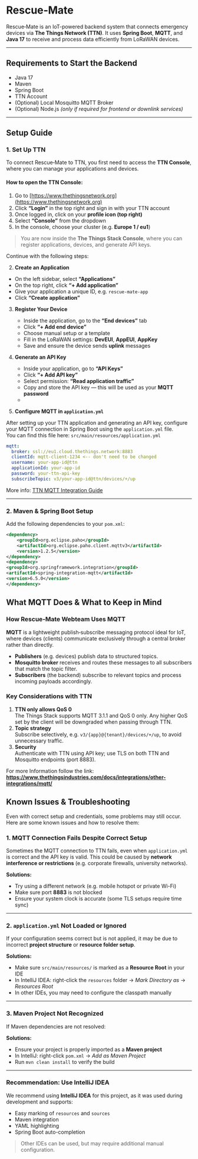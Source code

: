 # Rescue‑Mate

Rescue‑Mate is an IoT-powered backend system that connects emergency devices via **The Things Network (TTN)**. It uses **Spring Boot**, **MQTT**, and **Java 17** to receive and process data efficiently from LoRaWAN devices.

---

## Requirements to Start the Backend

- Java 17
- Maven
- Spring Boot
- TTN Account
- (Optional) Local Mosquitto MQTT Broker
- (Optional) Node.js *(only if required for frontend or downlink services)*

---

## Setup Guide

### 1.  Set Up TTN

To connect Rescue‑Mate to TTN, you first need to access the **TTN Console**, where you can manage your applications and devices.

#### How to open the TTN Console:

1. Go to [https://www.thethingsnetwork.org](https://www.thethingsnetwork.org)
2. Click **“Login”** in the top right and sign in with your TTN account
3. Once logged in, click on your **profile icon (top right)**
4. Select **“Console”** from the dropdown
5. In the console, choose your cluster (e.g. **Europe 1 / eu1**)

> You are now inside the **The Things Stack Console**, where you can register applications, devices, and generate API keys.

Continue with the following steps:

2. **Create an Application**
- On the left sidebar, select **“Applications”**
- On the top right, click **“+ Add application”**
- Give your application a unique ID, e.g. `rescue-mate-app`
- Click **“Create application”**


3. **Register Your Device**
    - Inside the application, go to the **“End devices”** tab
    - Click **“+ Add end device”**
    - Choose manual setup or a template
    - Fill in the LoRaWAN settings: **DevEUI**, **AppEUI**, **AppKey**
    - Save and ensure the device sends **uplink** messages


4. **Generate an API Key**
    - Inside your application, go to **“API Keys”**
    - Click **“+ Add API key”**
    - Select permission: **“Read application traffic”**
    - Copy and store the API key — this will be used as your **MQTT password**
    -

5. **Configure MQTT in `application.yml`**

After setting up your TTN application and generating an API key, configure your MQTT connection in Spring Boot using the `application.yml` file.  
You can find this file here: `src/main/resources/application.yml`

```yaml
mqtt:
  broker: ssl://eu1.cloud.thethings.network:8883
  clientId: mqtt-client-1234 <-- don't need to be changed
  username: your-app-id@ttn
  applicationId: your-app-id
  password: your-ttn-api-key
  subscribeTopic: v3/your-app-id@ttn/devices/+/up
```

More info: [TTN MQTT Integration Guide](https://www.thethingsindustries.com/docs/integrations/)

---

### 2. Maven & Spring Boot Setup

Add the following dependencies to your `pom.xml`:

```xml
<dependency>
    <groupId>org.eclipse.paho</groupId>
    <artifactId>org.eclipse.paho.client.mqttv3</artifactId>
    <version>1.2.5</version>
</dependency>
<dependency>
<groupId>org.springframework.integration</groupId>
<artifactId>spring-integration-mqtt</artifactId>
<version>6.5.0</version>
</dependency>


```

## What MQTT Does & What to Keep in Mind

### How Rescue‑Mate Webteam Uses MQTT

**MQTT** is a lightweight publish‑subscribe messaging protocol ideal for IoT, where devices (clients) communicate exclusively through a central broker rather than directly.

- **Publishers** (e.g. devices) publish data to structured topics.
- **Mosquitto broker** receives and routes these messages to all subscribers that match the topic filter.
- **Subscribers** (the backend) subscribe to relevant topics and process incoming payloads accordingly.

### Key Considerations with TTN

1. **TTN only allows QoS 0**  
   The Things Stack supports MQTT 3.1.1 and QoS 0 only. Any higher QoS set by the client will be downgraded when passing through TTN.
2. **Topic strategy**  
   Subscribe selectively, e.g. `v3/{app}@{tenant}/devices/+/up`, to avoid unnecessary traffic.
3. **Security**  
   Authenticate with TTN using API key; use TLS on both TTN and Mosquitto endpoints (port 8883).

For more Information follow the link:
**https://www.thethingsindustries.com/docs/integrations/other-integrations/mqtt/**



## Known Issues & Troubleshooting

Even with correct setup and credentials, some problems may still occur. Here are some known issues and how to resolve them:

### 1. MQTT Connection Fails Despite Correct Setup

Sometimes the MQTT connection to TTN fails, even when `application.yml` is correct and the API key is valid. This could be caused by **network interference or restrictions** (e.g. corporate firewalls, university networks).

**Solutions:**
- Try using a different network (e.g. mobile hotspot or private Wi-Fi)
- Make sure port **8883** is not blocked
- Ensure your system clock is accurate (some TLS setups require time sync)

---

### 2. `application.yml` Not Loaded or Ignored

If your configuration seems correct but is not applied, it may be due to incorrect **project structure** or **resource folder setup**.

**Solutions:**
- Make sure `src/main/resources/` is marked as a **Resource Root** in your IDE
- In IntelliJ IDEA: right-click the `resources` folder → *Mark Directory as* → *Resources Root*
- In other IDEs, you may need to configure the classpath manually

---

### 3. Maven Project Not Recognized

If Maven dependencies are not resolved:

**Solutions:**
- Ensure your project is properly imported as a **Maven project**
- In IntelliJ: right-click `pom.xml` → *Add as Maven Project*
- Run `mvn clean install` to verify the build

---

### Recommendation: Use IntelliJ IDEA

We recommend using **IntelliJ IDEA** for this project, as it was used during development and supports:
- Easy marking of `resources` and `sources`
- Maven integration
- YAML highlighting
- Spring Boot auto-completion

> Other IDEs can be used, but may require additional manual configuration.
